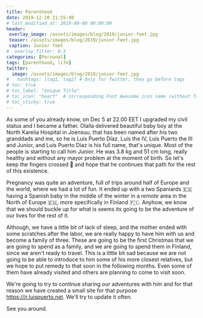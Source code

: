 ```yaml
---
title: Parenthood
date: 2019-12-20 21:55:40
# last_modified_at: 2019-00-00 00:00:00
header: 
 overlay_image: /assets/images/blog/2019/junior-feet.jpg
 teaser: /assets/images/blog/2019/junior-feet.jpg
 caption: Junior feet
#  overlay_filter: 0.3
categories: [Personal]
tags: [parenthood, life]
twitter: 
  image: /assets/images/blog/2019/junior-feet.jpg
#   hashtags: [tag1, tag2] # Only for Twitter, they go before tags
# toc: true
# toc_label: "Unique Title"
# toc_icon: "heart"  # corresponding Font Awesome icon name (without fa prefix)
# toc_sticky: true
---
```


As some of you already know, on Dec 5 at 22.00 EET I upgraded my civil status and I became a father. Olalla delivered beautiful baby boy at the North Karelia Hospital in Joensuu, that has been named after his two granddads and me, so he is Luis Puerto Díaz. Luis the IV, Luis Puerto the III and Junior, and Luis Puerto Díaz is his full name, that's unique. Most of the people is starting to call him Junior. He was 3.8 kg and 51 cm long, really healthy and without any mayor problem at the moment of birth. So let's keep the fingers crossed :crossed_fingers: and hope that he continues that path for the rest of this existence. 

Pregnancy was quite an adventure, full of trips around half of Europe and the world, where we had a lot of fun. It ended up with a two Spaniards :es: having a Spanish baby in the middle of the winter in a _remote_ area in the North of Europe :european_union:, more specifically in Finland :finland:. Anyhow, we know that we should buckle up for what is seems its going to be the adventure of our lives for the rest of it. 

Although, we have a little bit of lack of sleep, and the mother ended with some scratches after the labor, we are really happy to have him with us and become a family of three. These are going to be the first Christmas that we are going to spend as a family, and we are going to spend them in Finland, since we aren't ready to travel. This is a little bit sad because we are not going to be able to introduce to him some of his more closest relatives, but we hope to put remedy to that soon in the following months. Even some of them have already visited and others are planning to come to visit soon. 

We're going to try to continue sharing our adventures with him and for that reason we have created a small site for that purpose <https://jr.luispuerto.net>. We'll try to update it often. 

See you around. 